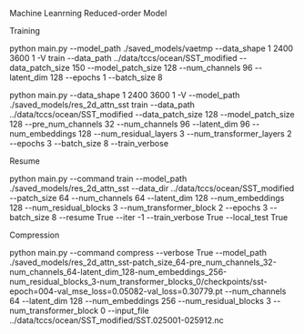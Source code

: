 Machine Leanrning Reduced-order Model

Training

python main.py --model_path ./saved_models/vaetmp --data_shape 1 2400 3600 1 -V train --data_path ../data/tccs/ocean/SST_modified --data_patch_size 150 --model_patch_size 128 --num_channels 96 --latent_dim 128 --epochs 1 --batch_size 8

python main.py --data_shape 1 2400 3600 1 -V --model_path ./saved_models/res_2d_attn_sst train --data_path ../data/tccs/ocean/SST_modified --data_patch_size 128 --model_patch_size 128 --pre_num_channels 32 --num_channels 96 --latent_dim 96 --num_embeddings 128 --num_residual_layers 3 --num_transformer_layers 2 --epochs 3 --batch_size 8 --train_verbose

Resume

python main.py --command train --model_path ./saved_models/res_2d_attn_sst --data_dir ../data/tccs/ocean/SST_modified --patch_size 64 --num_channels 64 --latent_dim 128 --num_embeddings 128 --num_residual_blocks 3 --num_transformer_block 2 --epochs 3 --batch_size 8 --resume True --iter -1 --train_verbose True --local_test True

Compression

python main.py --command compress --verbose True --model_path ./saved_models/res_2d_attn_sst-patch_size_64-pre_num_channels_32-num_channels_64-latent_dim_128-num_embeddings_256-num_residual_blocks_3-num_transformer_blocks_0/checkpoints/sst-epoch\=004-val_mse_loss\=0.05082-val_loss\=0.30779.pt --num_channels 64 --latent_dim 128 --num_embeddings 256 --num_residual_blocks 3 --num_transformer_block 0 --input_file ../data/tccs/ocean/SST_modified/SST.025001-025912.nc
